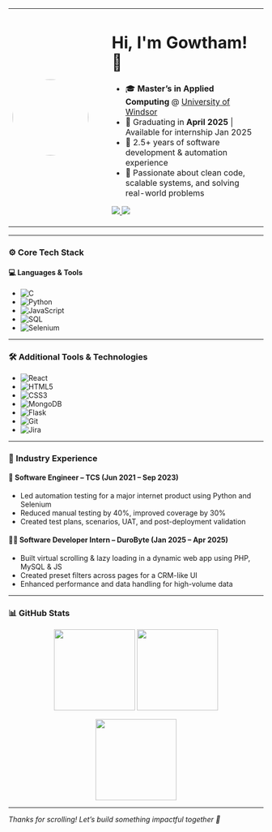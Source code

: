 <!-- Profile Card Layout -->
<table>
  <tr>
    <td width="180px">
      <img src="https://avatars.githubusercontent.com/gowthambaskar" width="150" style="border-radius:50%">
    </td>
    <td>
      <h1>Hi, I'm Gowtham! 👋</h1>
      <ul>
        <li>🎓 <strong>Master’s in Applied Computing</strong> @ <a href="https://www.uwindsor.ca/graduate-studies/305/applied-computing" target="_blank">University of Windsor</a></li>
        <li>📅 Graduating in <strong>April 2025</strong> | Available for internship Jan 2025</li>
        <li>💼 2.5+ years of software development & automation experience</li>
        <li>🚀 Passionate about clean code, scalable systems, and solving real-world problems</li>
      </ul>
      <p>
        <a href="https://www.linkedin.com/in/gowthambaskar185">
          <img src="https://img.shields.io/badge/LinkedIn-blue?style=for-the-badge&logo=linkedin">
        </a>
        <a href="mailto:gowtham.colrek185@gmail.com">
          <img src="https://img.shields.io/badge/Gmail-red?style=for-the-badge&logo=gmail">
        </a>
      </p>
    </td>
  </tr>
</table>

---

### ⚙️ Core Tech Stack

#### 💻 Languages & Tools
- ![C](https://img.shields.io/badge/C-blue?style=for-the-badge&logo=c)
- ![Python](https://img.shields.io/badge/Python-3776AB?style=for-the-badge&logo=python)
- ![JavaScript](https://img.shields.io/badge/JavaScript-F7DF1E?style=for-the-badge&logo=javascript)
- ![SQL](https://img.shields.io/badge/SQL-4479A1?style=for-the-badge&logo=mysql)
- ![Selenium](https://img.shields.io/badge/Selenium-43B02A?style=for-the-badge&logo=selenium)

---

### 🛠 Additional Tools & Technologies
- ![React](https://img.shields.io/badge/React-61DAFB?style=for-the-badge&logo=react)
- ![HTML5](https://img.shields.io/badge/HTML5-E34F26?style=for-the-badge&logo=html5)
- ![CSS3](https://img.shields.io/badge/CSS3-1572B6?style=for-the-badge&logo=css3)
- ![MongoDB](https://img.shields.io/badge/MongoDB-4EA94B?style=for-the-badge&logo=mongodb)
- ![Flask](https://img.shields.io/badge/Flask-black?style=for-the-badge&logo=flask)
- ![Git](https://img.shields.io/badge/Git-F05032?style=for-the-badge&logo=git)
- ![Jira](https://img.shields.io/badge/JIRA-0052CC?style=for-the-badge&logo=jira)

---

### 💼 Industry Experience

#### 🚀 Software Engineer – TCS (Jun 2021 – Sep 2023)
- Led automation testing for a major internet product using Python and Selenium
- Reduced manual testing by 40%, improved coverage by 30%
- Created test plans, scenarios, UAT, and post-deployment validation

#### 👨‍💻 Software Developer Intern – DuroByte (Jan 2025 – Apr 2025)
- Built virtual scrolling & lazy loading in a dynamic web app using PHP, MySQL & JS
- Created preset filters across pages for a CRM-like UI
- Enhanced performance and data handling for high-volume data

---

### 📊 GitHub Stats

<p align="center">
  <img src="https://github-readme-stats.vercel.app/api?username=gowthambaskar&show_icons=true&theme=tokyonight" height="160"/>
  <img src="https://github-readme-stats.vercel.app/api/top-langs/?username=gowthambaskar&layout=compact&theme=tokyonight" height="160"/>
</p>

<p align="center">
  <img src="https://streak-stats.demolab.com?user=gowthambaskar&theme=tokyonight" height="160"/>
</p>

---

_Thanks for scrolling! Let’s build something impactful together 🤝_
